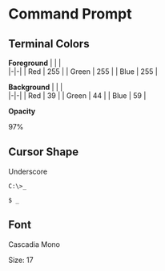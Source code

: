# Command Prompt

## Terminal Colors
**Foreground**
| | |             
|-|-|
| Red   | 255 |
| Green | 255 |
| Blue  | 255 |

**Background**
| | |             
|-|-|
| Red   | 39  |
| Green | 44  |
| Blue  | 59  |

**Opacity**

97%

## Cursor Shape

Underscore
```
C:\>_
```

```
$ _
```

## Font

Cascadia Mono

Size: 17

